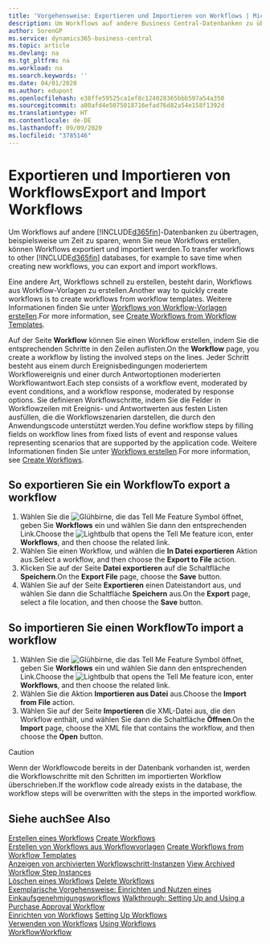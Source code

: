 ```yaml
---
title: 'Vorgehensweise: Exportieren und Importieren von Workflows | Microsoft Docs'
description: Um Workflows auf andere Business Central-Datenbanken zu übertragen, beispielsweise um Zeit zu sparen, wenn Sie neue Workflows erstellen, können Workflows exportiert und importiert werden.
author: SorenGP
ms.service: dynamics365-business-central
ms.topic: article
ms.devlang: na
ms.tgt_pltfrm: na
ms.workload: na
ms.search.keywords: ''
ms.date: 04/01/2020
ms.author: edupont
ms.openlocfilehash: e38ffe59525ca1ef8c124028365bbb597a54a350
ms.sourcegitcommit: a80afd4e5075018716efad76d82a54e158f1392d
ms.translationtype: HT
ms.contentlocale: de-DE
ms.lasthandoff: 09/09/2020
ms.locfileid: "3785146"
---
```

# <a name="export-and-import-workflows"></a><span data-ttu-id="b7d14-103">Exportieren und Importieren von Workflows</span><span class="sxs-lookup"><span data-stu-id="b7d14-103">Export and Import Workflows</span></span>
<span data-ttu-id="b7d14-104">Um Workflows auf andere [!INCLUDE[d365fin](includes/d365fin_md.md)]-Datenbanken zu übertragen, beispielsweise um Zeit zu sparen, wenn Sie neue Workflows erstellen, können Workflows exportiert und importiert werden.</span><span class="sxs-lookup"><span data-stu-id="b7d14-104">To transfer workflows to other [!INCLUDE[d365fin](includes/d365fin_md.md)] databases, for example to save time when creating new workflows, you can export and import workflows.</span></span>  

 <span data-ttu-id="b7d14-105">Eine andere Art, Workflows schnell zu erstellen, besteht darin, Workflows aus Workflow-Vorlagen zu erstellen.</span><span class="sxs-lookup"><span data-stu-id="b7d14-105">Another way to quickly create workflows is to create workflows from workflow templates.</span></span> <span data-ttu-id="b7d14-106">Weitere Informationen finden Sie unter [Workflows von Workflow-Vorlagen erstellen](across-how-to-create-workflows-from-workflow-templates.md).</span><span class="sxs-lookup"><span data-stu-id="b7d14-106">For more information, see [Create Workflows from Workflow Templates](across-how-to-create-workflows-from-workflow-templates.md).</span></span>  

 <span data-ttu-id="b7d14-107">Auf der Seite **Workflow** können Sie einen Workflow erstellen, indem Sie die entsprechenden Schritte in den Zeilen auflisten.</span><span class="sxs-lookup"><span data-stu-id="b7d14-107">On the **Workflow** page, you create a workflow by listing the involved steps on the lines.</span></span> <span data-ttu-id="b7d14-108">Jeder Schritt besteht aus einem durch Ereignisbedingungen moderiertem Workflowereignis und einer durch Antwortoptionen moderierten Workflowantwort.</span><span class="sxs-lookup"><span data-stu-id="b7d14-108">Each step consists of a workflow event, moderated by event conditions, and a workflow response, moderated by response options.</span></span> <span data-ttu-id="b7d14-109">Sie definieren Workflowschritte, indem Sie die Felder in Workflowzeilen mit Ereignis- und Antwortwerten aus festen Listen ausfüllen, die die Workflowszenarien darstellen, die durch den Anwendungscode unterstützt werden.</span><span class="sxs-lookup"><span data-stu-id="b7d14-109">You define workflow steps by filling fields on workflow lines from fixed lists of event and response values representing scenarios that are supported by the application code.</span></span> <span data-ttu-id="b7d14-110">Weitere Informationen finden Sie unter [Workflows erstellen](across-how-to-create-workflows.md).</span><span class="sxs-lookup"><span data-stu-id="b7d14-110">For more information, see [Create Workflows](across-how-to-create-workflows.md).</span></span>  

## <a name="to-export-a-workflow"></a><span data-ttu-id="b7d14-111">So exportieren Sie ein Workflow</span><span class="sxs-lookup"><span data-stu-id="b7d14-111">To export a workflow</span></span>  
1.  <span data-ttu-id="b7d14-112">Wählen Sie die ![Glühbirne, die das Tell Me Feature](media/ui-search/search_small.png "Was möchten Sie tun?") Symbol öffnet, geben Sie **Workflows** ein und wählen Sie dann den entsprechenden Link.</span><span class="sxs-lookup"><span data-stu-id="b7d14-112">Choose the ![Lightbulb that opens the Tell Me feature](media/ui-search/search_small.png "Tell me what you want to do") icon, enter **Workflows**, and then choose the related link.</span></span>  
2.  <span data-ttu-id="b7d14-113">Wählen Sie einen Workflow, und wählen die **In Datei exportieren** Aktion aus.</span><span class="sxs-lookup"><span data-stu-id="b7d14-113">Select a workflow, and then choose the **Export to File** action.</span></span>  
3.  <span data-ttu-id="b7d14-114">Klicken Sie auf der Seite **Datei exportieren** auf die Schaltfläche **Speichern**.</span><span class="sxs-lookup"><span data-stu-id="b7d14-114">On the **Export File** page, choose the **Save** button.</span></span>  
4.  <span data-ttu-id="b7d14-115">Wählen Sie auf der Seite **Exportieren** einen Dateistandort aus, und wählen Sie dann die Schaltfläche **Speichern** aus.</span><span class="sxs-lookup"><span data-stu-id="b7d14-115">On the **Export** page, select a file location, and then choose the **Save** button.</span></span>  

## <a name="to-import-a-workflow"></a><span data-ttu-id="b7d14-116">So importieren Sie einen Workflow</span><span class="sxs-lookup"><span data-stu-id="b7d14-116">To import a workflow</span></span>  
1.  <span data-ttu-id="b7d14-117">Wählen Sie die ![Glühbirne, die das Tell Me Feature](media/ui-search/search_small.png "Was möchten Sie tun?") Symbol öffnet, geben Sie **Workflows** ein und wählen Sie dann den entsprechenden Link.</span><span class="sxs-lookup"><span data-stu-id="b7d14-117">Choose the ![Lightbulb that opens the Tell Me feature](media/ui-search/search_small.png "Tell me what you want to do") icon, enter **Workflows**, and then choose the related link.</span></span>  
2.  <span data-ttu-id="b7d14-118">Wählen Sie die Aktion **Importieren aus Datei** aus.</span><span class="sxs-lookup"><span data-stu-id="b7d14-118">Choose the **Import from File** action.</span></span>  
3.  <span data-ttu-id="b7d14-119">Wählen Sie auf der Seite **Importieren** die XML-Datei aus, die den Workflow enthält, und wählen Sie dann die Schaltfläche **Öffnen**.</span><span class="sxs-lookup"><span data-stu-id="b7d14-119">On the **Import** page, choose the XML file that contains the workflow, and then choose the **Open** button.</span></span>  

> [!CAUTION]  
>  <span data-ttu-id="b7d14-120">Wenn der Workflowcode bereits in der Datenbank vorhanden ist, werden die Workflowschritte mit den Schritten im importierten Workflow überschrieben.</span><span class="sxs-lookup"><span data-stu-id="b7d14-120">If the workflow code already exists in the database, the workflow steps will be overwritten with the steps in the imported workflow.</span></span>  

## <a name="see-also"></a><span data-ttu-id="b7d14-121">Siehe auch</span><span class="sxs-lookup"><span data-stu-id="b7d14-121">See Also</span></span>  
 <span data-ttu-id="b7d14-122">[Erstellen eines Workflows](across-how-to-create-workflows.md) </span><span class="sxs-lookup"><span data-stu-id="b7d14-122">[Create Workflows](across-how-to-create-workflows.md) </span></span>  
 <span data-ttu-id="b7d14-123">[Erstellen von Workflows aus Workflowvorlagen](across-how-to-create-workflows-from-workflow-templates.md) </span><span class="sxs-lookup"><span data-stu-id="b7d14-123">[Create Workflows from Workflow Templates](across-how-to-create-workflows-from-workflow-templates.md) </span></span>  
 <span data-ttu-id="b7d14-124">[Anzeigen von archivierten Workflowschritt-Instanzen](across-how-to-view-archived-workflow-step-instances.md) </span><span class="sxs-lookup"><span data-stu-id="b7d14-124">[View Archived Workflow Step Instances](across-how-to-view-archived-workflow-step-instances.md) </span></span>  
 <span data-ttu-id="b7d14-125">[Löschen eines Workflows](across-how-to-delete-workflows.md) </span><span class="sxs-lookup"><span data-stu-id="b7d14-125">[Delete Workflows](across-how-to-delete-workflows.md) </span></span>  
 <span data-ttu-id="b7d14-126">[Exemplarische Vorgehensweise: Einrichten und Nutzen eines Einkaufsgenehmigungsworkflows](walkthrough-setting-up-and-using-a-purchase-approval-workflow.md) </span><span class="sxs-lookup"><span data-stu-id="b7d14-126">[Walkthrough: Setting Up and Using a Purchase Approval Workflow](walkthrough-setting-up-and-using-a-purchase-approval-workflow.md) </span></span>  
 <span data-ttu-id="b7d14-127">[Einrichten von Workflows](across-set-up-workflows.md) </span><span class="sxs-lookup"><span data-stu-id="b7d14-127">[Setting Up Workflows](across-set-up-workflows.md) </span></span>  
 <span data-ttu-id="b7d14-128">[Verwenden von Workflows](across-use-workflows.md) </span><span class="sxs-lookup"><span data-stu-id="b7d14-128">[Using Workflows](across-use-workflows.md) </span></span>  
 [<span data-ttu-id="b7d14-129">Workflow</span><span class="sxs-lookup"><span data-stu-id="b7d14-129">Workflow</span></span>](across-workflow.md)   
